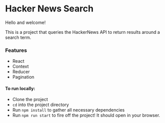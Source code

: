 # Hacker News Search

Hello and welcome! 

This is a project that queries the HackerNews API to return results around a search term.

### Features
- React
- Context
- Reducer
- Pagination

#### To run locally:

- Clone the project
- `cd` into the project directory
- Run `npm install` to gather all necessary dependencies
- Run `npm run start` to fire off the project! It should open in your browser.

